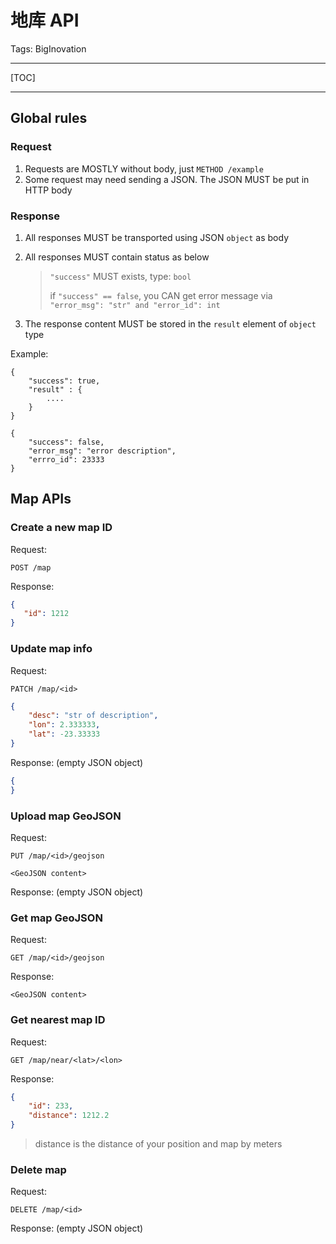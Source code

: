 # 地库 API 

Tags: BigInovation

---

[TOC]

---

## Global rules

### Request

1. Requests are MOSTLY without body, just `METHOD /example`
2. Some request may need sending a JSON. The JSON MUST be put in HTTP body

### Response

1. All responses MUST be transported using JSON `object` as body
2. All responses MUST contain status as below

    > `"success"` MUST exists, type: `bool`
    > 
    > if `"success" == false`, you CAN get error message via `"error_msg": "str" and "error_id": int`
    

3. The response content MUST be stored in the `result` element of `object` type


Example:

```
{
    "success": true,
    "result" : {
        ....
    }
}
```

```
{
    "success": false,
    "error_msg": "error description",
    "errro_id": 23333
}
```

## Map APIs

### Create a new map ID

Request:

`POST /map`

Response:

```json
{
   "id": 1212
}
```

### Update map info

Request:

`PATCH /map/<id>`

```json
{
	"desc": "str of description",
	"lon": 2.333333,
	"lat": -23.33333
}
```

Response: (empty JSON object)

```json
{
}
```

### Upload map GeoJSON

Request:

`PUT /map/<id>/geojson`

```
<GeoJSON content>
```

Response: (empty JSON object)

### Get map GeoJSON

Request:

`GET /map/<id>/geojson`

Response:

```
<GeoJSON content>
```

### Get nearest map ID

Request:

`GET /map/near/<lat>/<lon>`

Response:

```json
{
	"id": 233,
	"distance": 1212.2
}
```

> distance is the distance of your position and map by meters

### Delete map

Request:

`DELETE /map/<id>`

Response: (empty JSON object)





